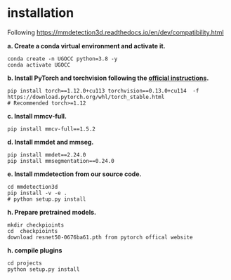 # installation

Following https://mmdetection3d.readthedocs.io/en/dev/compatibility.html



**a. Create a conda virtual environment and activate it.**
```shell
conda create -n UGOCC python=3.8 -y
conda activate UGOCC
```

**b. Install PyTorch and torchvision following the [official instructions](https://pytorch.org/).**
```shell
pip install torch==1.12.0+cu113 torchvision==0.13.0+cu114  -f https://download.pytorch.org/whl/torch_stable.html
# Recommended torch>=1.12
```

**c. Install mmcv-full.**
```shell
pip install mmcv-full==1.5.2

```

**d. Install mmdet and mmseg.**
```shell
pip install mmdet==2.24.0
pip install mmsegmentation==0.24.0
```

**e. Install mmdetection from our source code.**
```shell
cd mmdetection3d
pip install -v -e .
# python setup.py install
```


**h. Prepare pretrained models.**
```shell
mkdir checkpioints
cd  checkpioints
download resnet50-0676ba61.pth from pytorch offical website
```

**h. compile plugins**
```shell
cd projects
python setup.py install
```